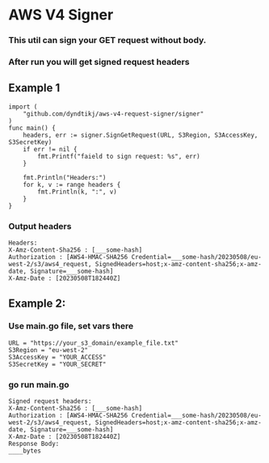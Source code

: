 # AWS V4 Signer

### This util can sign your GET request without body. 
### After run you will get signed request headers

## Example 1
```
import (
    "github.com/dyndtikj/aws-v4-request-signer/signer"
)
func main() {
    headers, err := signer.SignGetRequest(URL, S3Region, S3AccessKey, S3SecretKey)
    if err != nil {
    	fmt.Printf("faield to sign request: %s", err)
    }
       
    fmt.Println("Headers:")
    for k, v := range headers {
    	fmt.Println(k, ":", v)
    }
}	
```
### Output headers

```
Headers:
X-Amz-Content-Sha256 : [___some-hash]
Authorization : [AWS4-HMAC-SHA256 Credential=___some-hash/20230508/eu-west-2/s3/aws4_request, SignedHeaders=host;x-amz-content-sha256;x-amz-date, Signature=___some-hash]
X-Amz-Date : [20230508T182440Z]
```

## Example 2:
### Use main.go file, set vars there
```
URL = "https://your_s3_domain/example_file.txt"
S3Region = "eu-west-2"
S3AccessKey = "YOUR_ACCESS"
S3SecretKey = "YOUR_SECRET"
```
### go run main.go
```
Signed request headers:
X-Amz-Content-Sha256 : [___some-hash]
Authorization : [AWS4-HMAC-SHA256 Credential=___some-hash/20230508/eu-west-2/s3/aws4_request, SignedHeaders=host;x-amz-content-sha256;x-amz-date, Signature=___some-hash]
X-Amz-Date : [20230508T182440Z]
Response Body:
____bytes
```

